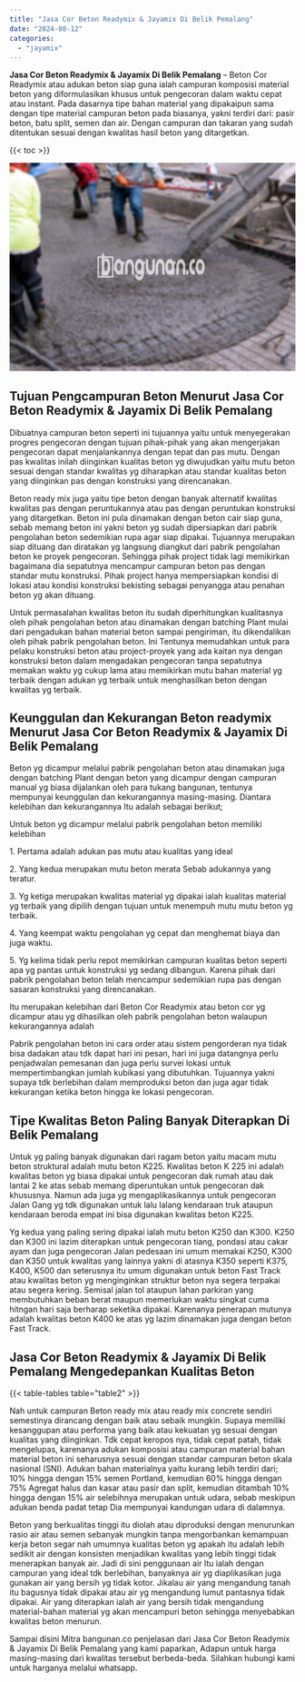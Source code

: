 ```yaml
---
title: "Jasa Cor Beton Readymix & Jayamix Di Belik Pemalang"
date: "2024-08-12"
categories: 
  - "jayamix"
---
```


**Jasa Cor Beton Readymix & Jayamix Di Belik Pemalang** – Beton Cor Readymix atau adukan beton siap guna ialah campuran komposisi material beton yang diformulasikan khusus untuk pengecoran dalam waktu cepat atau instant. Pada dasarnya tipe bahan material yang dipakaipun sama dengan tipe material campuran beton pada biasanya, yakni terdiri dari: pasir beton, batu split, semen dan air. Dengan campuran dan takaran yang sudah ditentukan sesuai dengan kwalitas hasil beton yang ditargetkan.

{{< toc >}}

![Jasa Cor Beton Readymix & Jayamix Di Belik Pemalang](/images/jasa-cor-readymix-55.png)

## Tujuan Pengcampuran Beton Menurut Jasa Cor Beton Readymix & Jayamix Di Belik Pemalang

Dibuatnya campuran beton seperti ini tujuannya yaitu untuk menyegerakan progres pengecoran dengan tujuan pihak-pihak yang akan mengerjakan pengecoran dapat menjalankannya dengan tepat dan pas mutu. Dengan pas kwalitas inilah diinginkan kualitas beton yg diwujudkan yaitu mutu beton sesuai dengan standar kwalitas yg diharapkan atau standar kualitas beton yang diinginkan pas dengan konstruksi yang direncanakan.

Beton ready mix juga yaitu tipe beton dengan banyak alternatif kwalitas kwalitas pas dengan peruntukannya atau pas dengan peruntukan konstruksi yang ditargetkan. Beton ini pula dinamakan dengan beton cair siap guna, sebab memang beton ini yakni beton yg sudah dipersiapkan dari pabrik pengolahan beton sedemikian rupa agar siap dipakai. Tujuannya merupakan siap dituang dan diratakan yg langsung diangkut dari pabrik pengolahan beton ke proyek pengecoran. Sehingga pihak project tidak lagi memikirkan bagaimana dia sepatutnya mencampur campuran beton pas dengan standar mutu konstruksi. Pihak project hanya mempersiapkan kondisi di lokasi atau kondisi konstruksi bekisting sebagai penyangga atau penahan beton yg akan dituang.

Untuk permasalahan kwalitas beton itu sudah diperhitungkan kualitasnya oleh pihak pengolahan beton atau dinamakan dengan batching Plant mulai dari pengadukan bahan material beton sampai pengiriman, itu dikendalikan oleh pihak pabrik pengolahan beton. Ini Tentunya memudahkan untuk para pelaku konstruksi beton atau project-proyek yang ada kaitan nya dengan konstruksi beton dalam mengadakan pengecoran tanpa sepatutnya memakan waktu yg cukup lama atau memikirkan mutu bahan material yg terbaik dengan adukan yg terbaik untuk menghasilkan beton dengan kwalitas yg terbaik.

## Keunggulan dan Kekurangan Beton readymix Menurut Jasa Cor Beton Readymix & Jayamix Di Belik Pemalang

Beton yg dicampur melalui pabrik pengolahan beton atau dinamakan juga dengan batching Plant dengan beton yang dicampur dengan campuran manual yg biasa dijalankan oleh para tukang bangunan, tentunya mempunyai keunggulan dan kekurangannya masing-masing. Diantara kelebihan dan kekurangannya Itu adalah sebagai berikut;

Untuk beton yg dicampur melalui pabrik pengolahan beton memiliki kelebihan

1\. Pertama adalah adukan pas mutu atau kualitas yang ideal

2\. Yang kedua merupakan mutu beton merata Sebab adukannya yang teratur.

3\. Yg ketiga merupakan kwalitas material yg dipakai ialah kualitas material yg terbaik yang dipilih dengan tujuan untuk menempuh mutu mutu beton yg terbaik.

4\. Yang keempat waktu pengolahan yg cepat dan menghemat biaya dan juga waktu.

5\. Yg kelima tidak perlu repot memikirkan campuran kualitas beton seperti apa yg pantas untuk konstruksi yg sedang dibangun. Karena pihak dari pabrik pengolahan beton telah mencampur sedemikian rupa pas dengan sasaran konstruksi yang direncanakan.

Itu merupakan kelebihan dari Beton Cor Readymix atau beton cor yg dicampur atau yg dihasilkan oleh pabrik pengolahan beton walaupun kekurangannya adalah

Pabrik pengolahan beton ini cara order atau sistem pengorderan nya tidak bisa dadakan atau tdk dapat hari ini pesan, hari ini juga datangnya perlu penjadwalan pemesanan dan juga perlu survei lokasi untuk mempertimbangkan jumlah kubikasi yang dibutuhkan. Tujuannya yakni supaya tdk berlebihan dalam memproduksi beton dan juga agar tidak kekurangan ketika beton hingga ke lokasi pengecoran.

## Tipe Kwalitas Beton Paling Banyak Diterapkan Di Belik Pemalang

Untuk yg paling banyak digunakan dari ragam beton yaitu macam mutu beton struktural adalah mutu beton K225. Kwalitas beton K 225 ini adalah kwalitas beton yg biasa dipakai untuk pengecoran dak rumah atau dak lantai 2 ke atas sebab memang diperuntukan untuk pengecoran dak khususnya. Namun ada juga yg mengaplikasikannya untuk pengecoran Jalan Gang yg tdk digunakan untuk lalu lalang kendaraan truk ataupun kendaraan beroda empat ini bisa digunakan kwalitas beton K225.

Yg kedua yang paling sering dipakai ialah mutu beton K250 dan K300. K250 dan K300 ini lazim diterapkan untuk pengecoran tiang, pondasi atau cakar ayam dan juga pengecoran Jalan pedesaan ini umum memakai K250, K300 dan K350 untuk kwalitas yang lainnya yakni di atasnya K350 seperti K375, K400, K500 dan seterusnya itu umum digunakan untuk beton Fast Track atau kwalitas beton yg menginginkan struktur beton nya segera terpakai atau segera kering. Semisal jalan tol ataupun lahan parkiran yang membutuhkan beban berat maupun memerlukan waktu singkat cuma hitngan hari saja berharap seketika dipakai. Karenanya penerapan mutunya adalah kwalitas beton K400 ke atas yg lazim dinamakan juga dengan beton Fast Track.

## Jasa Cor Beton Readymix & Jayamix Di Belik Pemalang Mengedepankan Kualitas Beton

{{< table-tables table="table2" >}}

Nah untuk campuran Beton ready mix atau ready mix concrete sendiri semestinya dirancang dengan baik atau sebaik mungkin. Supaya memiliki kesanggupan atau performa yang baik atau kekuatan yg sesuai dengan kualitas yang diinginkan. Tdk cepat keropos nya, tidak cepat patah, tidak mengelupas, karenanya adukan komposisi atau campuran material bahan material beton ini seharusnya sesuai dengan standar campuran beton skala nasional (SNI). Adukan bahan materialnya yaitu kurang lebih terdiri dari; 10% hingga dengan 15% semen Portland, kemudian 60% hingga dengan 75% Agregat halus dan kasar atau pasir dan split, kemudian ditambah 10% hingga dengan 15% air selebihnya merupakan untuk udara, sebab meskipun adukan benda padat tetap Dia mempunyai kandungan udara di dalamnya.

Beton yang berkualitas tinggi itu diolah atau diproduksi dengan menurunkan rasio air atau semen sebanyak mungkin tanpa mengorbankan kemampuan kerja beton segar nah umumnya kualitas beton yg apakah itu adalah lebih sedikit air dengan konsisten menjadikan kwalitas yang lebih tinggi tidak menerapkan banyak air. Jadi di sini penggunaan air Itu ialah dengan campuran yang ideal tdk berlebihan, banyaknya air yg diaplikasikan juga gunakan air yang bersih yg tidak kotor. Jikalau air yang mengandung tanah itu bagusnya tidak dipakai atau air yg mengandung lumut pantasnya tidak dipakai. Air yang diterapkan ialah air yang bersih tidak mengandung material-bahan material yg akan mencampuri beton sehingga menyebabkan kwalitas beton menurun.

Sampai disini Mitra bangunan.co penjelasan dari Jasa Cor Beton Readymix & Jayamix Di Belik Pemalang yang kami paparkan, Adapun untuk harga masing-masing dari kwalitas tersebut berbeda-beda. Silahkan hubungi kami untuk harganya melalui whatsapp.
